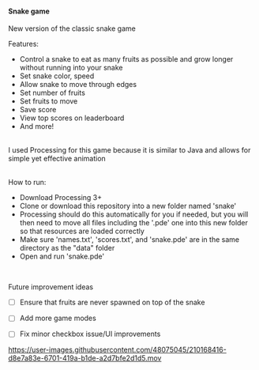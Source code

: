 #### Snake game

New version of the classic snake game 
<br>

Features:
- Control a snake to eat as many fruits as possible and grow longer without running into your snake
- Set snake color, speed
- Allow snake to move through edges
- Set number of fruits
- Set fruits to move
- Save score
- View top scores on leaderboard
- And more!
<br><br>

I used Processing for this game because it is similar to Java and allows for simple yet effective animation  
<br>

How to run: 
- Download Processing 3+
- Clone or download this repository into a new folder named 'snake'
 - Processing should do this automatically for you if needed, but you will then need to move all files including the '.pde' one into this new folder so that resources are loaded correctly
- Make sure 'names.txt', 'scores.txt', and 'snake.pde' are in the same directory as the "data" folder
- Open and run 'snake.pde' 
<br>

Future improvement ideas    
- [ ] Ensure that fruits are never spawned on top of the snake  
- [ ] Add more game modes  
- [ ] Fix minor checkbox issue/UI improvements



https://user-images.githubusercontent.com/48075045/210168416-d8e7a83e-6701-419a-b1de-a2d7bfe2d1d5.mov
